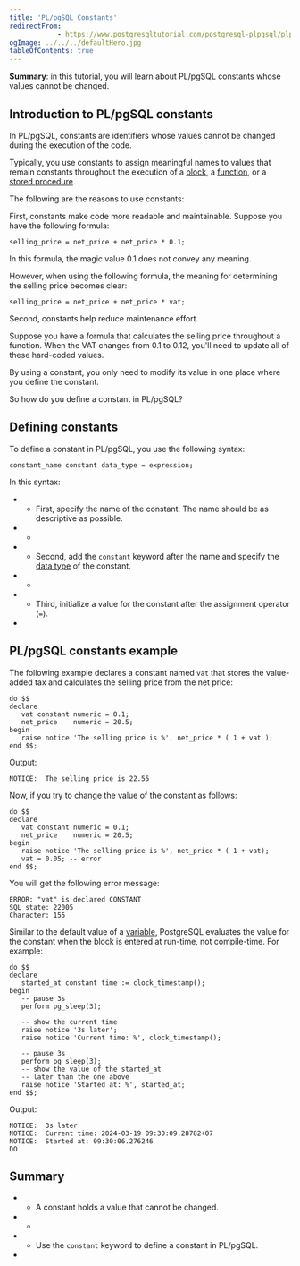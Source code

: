 ```yaml
---
title: 'PL/pgSQL Constants'
redirectFrom: 
            - https://www.postgresqltutorial.com/postgresql-plpgsql/plpgsql-constants/
ogImage: ../../../defaultHero.jpg
tableOfContents: true
---
```


**Summary**: in this tutorial, you will learn about PL/pgSQL constants whose values cannot be changed.



## Introduction to PL/pgSQL constants



In PL/pgSQL, constants are identifiers whose values cannot be changed during the execution of the code.



Typically, you use constants to assign meaningful names to values that remain constants throughout the execution of a [block](https://www.postgresqltutorial.com/postgresql-plpgsql/plpgsql-block-structure/), a [function](https://www.postgresqltutorial.com/postgresql-functions/), or a [stored procedure](https://www.postgresqltutorial.com/postgresql-plpgsql/postgresql-create-procedure/).



The following are the reasons to use constants:



First, constants make code more readable and maintainable. Suppose you have the following formula:



```
selling_price = net_price + net_price * 0.1;
```



In this formula, the magic value 0.1 does not convey any meaning.



However, when using the following formula, the meaning for determining the selling price becomes clear:



```
selling_price = net_price + net_price * vat;
```



Second, constants help reduce maintenance effort.



Suppose you have a formula that calculates the selling price throughout a function. When the VAT changes from 0.1 to 0.12, you'll need to update all of these hard-coded values.



By using a constant, you only need to modify its value in one place where you define the constant.



So how do you define a constant in PL/pgSQL?



## Defining constants



To define a constant in PL/pgSQL, you use the following syntax:



```
constant_name constant data_type = expression;
```



In this syntax:



- - First, specify the name of the constant. The name should be as descriptive as possible.
- -
- - Second, add the `constant` keyword after the name and specify the [data type](https://www.postgresqltutorial.com/postgresql-tutorial/postgresql-data-types/) of the constant.
- -
- - Third, initialize a value for the constant after the assignment operator (`=`).
- 


## PL/pgSQL constants example



The following example declares a constant named `vat` that stores the value-added tax and calculates the selling price from the net price:



```
do $$
declare
   vat constant numeric = 0.1;
   net_price    numeric = 20.5;
begin
   raise notice 'The selling price is %', net_price * ( 1 + vat );
end $$;
```



Output:



```
NOTICE:  The selling price is 22.55
```



Now, if you try to change the value of the constant as follows:



```
do $$
declare
   vat constant numeric = 0.1;
   net_price    numeric = 20.5;
begin
   raise notice 'The selling price is %', net_price * ( 1 + vat);
   vat = 0.05; -- error
end $$;
```



You will get the following error message:



```
ERROR: "vat" is declared CONSTANT
SQL state: 22005
Character: 155
```



Similar to the default value of a [variable](https://www.postgresqltutorial.com/postgresql-plpgsql/plpgsql-variables/), PostgreSQL evaluates the value for the constant when the block is entered at run-time, not compile-time. For example:



```
do $$
declare
   started_at constant time := clock_timestamp();
begin
   -- pause 3s
   perform pg_sleep(3);

   -- show the current time
   raise notice '3s later';
   raise notice 'Current time: %', clock_timestamp();

   -- pause 3s
   perform pg_sleep(3);
   -- show the value of the started_at
   -- later than the one above
   raise notice 'Started at: %', started_at;
end $$;
```



Output:



```
NOTICE:  3s later
NOTICE:  Current time: 2024-03-19 09:30:09.28782+07
NOTICE:  Started at: 09:30:06.276246
DO
```



## Summary



- - A constant holds a value that cannot be changed.
- -
- - Use the `constant` keyword to define a constant in PL/pgSQL.
- 
